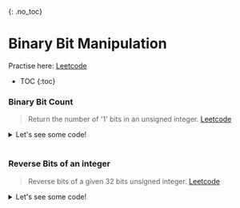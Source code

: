 {: .no_toc}
# Binary Bit Manipulation
Practise here: [Leetcode](https://leetcode.com/list?selectedList=90xf0762)

- TOC
{:toc}
  
### Binary Bit Count

> Return the number of '1' bits in an unsigned integer. 
> [Leetcode](https://leetcode.com/problems/number-of-1-bits/)

<details><summary markdown="span">Let's see some code!</summary>

```python
class Solution:
    def hammingWeight(self, num: int) -> int:
        count = 0
        while num:
            if num & 1:
                count+=1
            num = num >> 1
        return count
```

</details>
<BR>


### Reverse Bits of an integer

> Reverse bits of a given 32 bits unsigned integer.
> [Leetcode](https://leetcode.com/problems/reverse-bits/)

<details><summary markdown="span">Let's see some code!</summary>

```python
class Solution:
    def reverseBits(self, n):
        res = 0
        pow = 31

        while n:
            tmp = (n&1) << pow
            res += tmp

            n = n >> 1
            pow -=1

        return res
```

</details>
<BR>
